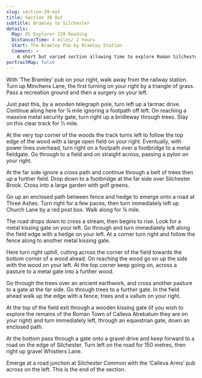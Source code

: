 ```yaml
---
slug: section-39-out
title: Section 39 Out
subtitle: Bramley to Silchester
details:
  Map: OS Explorer 159 Reading
  Distance/Time: 4 miles/ 2 hours
  Start: The Bramley Pub by Bramley Station
  Comment: >
    A short but varied section allowing time to explore Roman Silchester.
portraitMap: false
---
```

With ‘The Bramley’ pub on your right, walk away from the railway station. Turn up Minchens Lane, the first turning on your right by a triangle of grass. Pass a recreation ground and then a surgery on your left.

Just past this, by a wooden telegraph pole, turn left up a tarmac drive. Continue along here for ¼ mile ignoring a footpath off left. On reaching a massive metal security gate, turn right up a bridleway through trees. Stay on this clear track for ½ mile.

At the very top corner of the woods the track turns left to follow the top edge of the wood with a large open field on your right. Eventually, with power lines overhead, turn right on a footpath over a footbridge to a metal fieldgate. Go through to a field and on straight across, passing a pylon on your right.

At the far side ignore a cross path and continue through a belt of trees then up a further field. Drop down to a footbridge at the far side over Silchester Brook. Cross into a large garden with golf greens.

Go up an enclosed path between fence and hedge to emerge onto a road at Three Ashes. Turn right for a few paces, then turn immediately left up Church Lane by a red post box. Walk along for ¼ mile.

The road drops down to cross a stream, then begins to rise. Look for a metal kissing gate on your left. Go through and turn immediately left along the field edge with a hedge on your left. At a corner turn right and follow the fence along to another metal kissing gate.

Here turn right uphill, cutting across the corner of the field towards the bottom corner of a wood ahead. On reaching the wood go on up the side with the wood on your left. At the top corner keep going on, across a pasture to a metal gate into a further wood.

Go through the trees over an ancient earthwork, and cross another pasture to a gate at the far side. Go through trees to a further gate. In the field ahead walk up the edge with a fence, trees and a vallum on your right.

At the top of the field exit through a wooden kissing gate (if you wish to explore the remains of the Roman Town of Calleva Atrebatum they are on your right) and turn immediately left, through an equestrian gate, down an enclosed path.

At the bottom pass through a gate onto a gravel drive and keep forward to a road on the edge of Silchester. Turn left on the road for 150 metres, then right up gravel Whistlers Lane.

Emerge at a road junction at Silchester Common with the ‘Calleva Arms’ pub across on the left. This is the end of the section.

